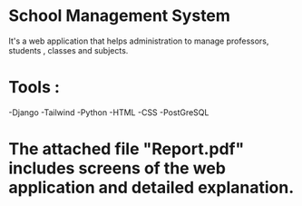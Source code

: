 # School Management System
It's a web application that helps administration to manage professors, students , classes and subjects.

# Tools : 
-Django 
-Tailwind 
-Python 
-HTML 
-CSS 
-PostGreSQL

# The attached file "Report.pdf" includes screens of the web application and detailed explanation.
